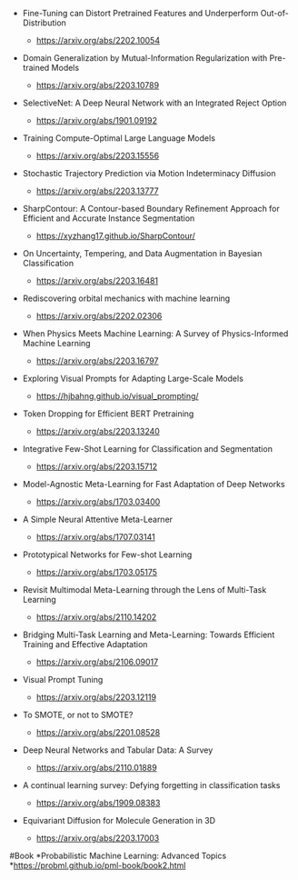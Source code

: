 * Fine-Tuning can Distort Pretrained Features and Underperform Out-of-Distribution
  * https://arxiv.org/abs/2202.10054
* Domain Generalization by Mutual-Information Regularization with Pre-trained Models
  * https://arxiv.org/abs/2203.10789
* SelectiveNet: A Deep Neural Network with an Integrated Reject Option
  * https://arxiv.org/abs/1901.09192
* Training Compute-Optimal Large Language Models
  * https://arxiv.org/abs/2203.15556 
* Stochastic Trajectory Prediction via Motion Indeterminacy Diffusion
  * https://arxiv.org/abs/2203.13777

* SharpContour: A Contour-based Boundary Refinement Approach for Efficient and Accurate Instance Segmentation
  * https://xyzhang17.github.io/SharpContour/

* On Uncertainty, Tempering, and Data Augmentation in Bayesian Classification
  * https://arxiv.org/abs/2203.16481

* Rediscovering orbital mechanics with machine learning
  * https://arxiv.org/abs/2202.02306

* When Physics Meets Machine Learning: A Survey of Physics-Informed Machine Learning
  * https://arxiv.org/abs/2203.16797
  
* Exploring Visual Prompts for Adapting Large-Scale Models
  * https://hjbahng.github.io/visual_prompting/

* Token Dropping for Efficient BERT Pretraining  
  * https://arxiv.org/abs/2203.13240
 
* Integrative Few-Shot Learning for Classification and Segmentation  
   * https://arxiv.org/abs/2203.15712

* Model-Agnostic Meta-Learning for Fast Adaptation of Deep Networks
  * https://arxiv.org/abs/1703.03400

* A Simple Neural Attentive Meta-Learner
  * https://arxiv.org/abs/1707.03141

* Prototypical Networks for Few-shot Learning
  * https://arxiv.org/abs/1703.05175

* Revisit Multimodal Meta-Learning through the Lens of Multi-Task Learning
  * https://arxiv.org/abs/2110.14202

* Bridging Multi-Task Learning and Meta-Learning: Towards Efficient Training and Effective Adaptation
  * https://arxiv.org/abs/2106.09017

* Visual Prompt Tuning
  * https://arxiv.org/abs/2203.12119

* To SMOTE, or not to SMOTE?
  * https://arxiv.org/abs/2201.08528
  
* Deep Neural Networks and Tabular Data: A Survey
  * https://arxiv.org/abs/2110.01889

* A continual learning survey: Defying forgetting in classification tasks
  * https://arxiv.org/abs/1909.08383
 
* Equivariant Diffusion for Molecule Generation in 3D
  * https://arxiv.org/abs/2203.17003

#Book
*Probabilistic Machine Learning: Advanced Topics
 *https://probml.github.io/pml-book/book2.html
